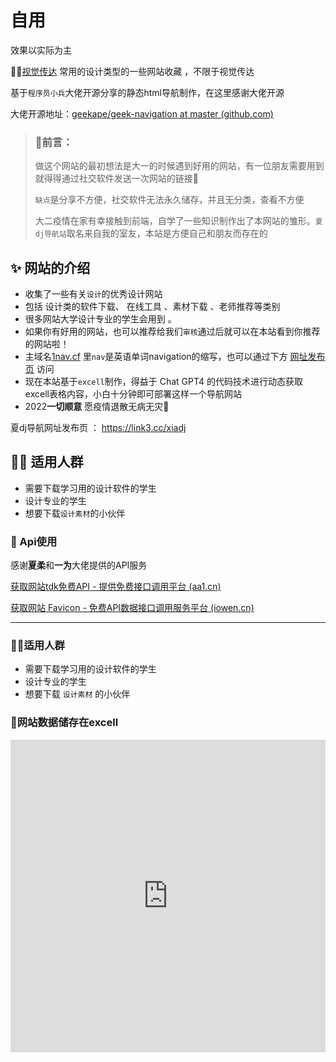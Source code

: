# 自用
效果以实际为主

✍🏼[视觉传达](https://xiaolongmr.github.io/) 常用的设计类型的一些网站收藏 ，不限于视觉传达

基于`程序员小兵`大佬开源分享的静态html导航制作，在这里感谢大佬开源

大佬开源地址：[geekape/geek-navigation at master (github.com)](https://github.com/geekape/geek-navigation/tree/master)

> ### **👋前言：**
>做这个网站的最初想法是大一的时候遇到好用的网站，有一位朋友需要用到就得得通过社交软件发送一次网站的链接🔗
>
>`缺点`是分享不方便，社交软件无法永久储存，并且无分类，查看不方便
>
>大二疫情在家有幸接触到前端，自学了一些知识制作出了本网站的雏形。`夏dj导航站`取名来自我的室友，本站是方便自己和朋友而存在的

## ✨ 网站的介绍

- 收集了一些有关`设计`的优秀设计网站
- 包括 设计类的软件下载、 在线工具 、素材下载 、老师推荐等类别
- 很多网站大学设计专业的学生会用到 。
- 如果你有好用的网站，也可以推荐给我们`审核`通过后就可以在本站看到你推荐的网站啦！
- 主域名[1nav.cf](https://1nav.cf) 里`nav`是英语单词navigation的缩写，也可以通过下方 [网址发布页](https://link3.cc/xiadj) 访问
- 现在本站基于`excell`制作，得益于 Chat GPT4 的代码技术进行动态获取excell表格内容，小白十分钟即可部署这样一个导航网站
- 2022**一切顺意** 愿疫情退散无病无灾🙏

 夏dj导航网址发布页 ： https://link3.cc/xiadj


## 🏃‍♂️  适用人群

- 需要下载学习用的设计软件的学生
- 设计专业的学生
- 想要下载`设计素材`的小伙伴

### 🙇 Api使用

感谢**夏柔**和**一为**大佬提供的API服务

[获取网站tdk免费API - 提供免费接口调用平台 (aa1.cn)](https://api.aa1.cn/doc/api-web-head.html)

[获取网站 Favicon - 免费API数据接口调用服务平台 (iowen.cn)](https://api.iowen.cn/doc/favicon.html)

---

### 🏃‍♂️适用人群

*   需要下载学习用的设计软件的学生
*   设计专业的学生
*   想要下载 `设计素材` 的小伙伴

### 🦄网站数据储存在excell

<iframe   src="https://view.officeapps.live.com/op/view.aspx?src=https://dj.4everland.app/a.xlsx"   width="100%"   height="500px"   frameborder="0" ></iframe>
